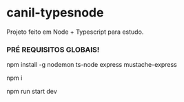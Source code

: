 # canil-typesnode

Projeto feito em Node + Typescript para estudo.


### PRÉ REQUISITOS GLOBAIS!

npm install -g nodemon ts-node express mustache-express

npm i 


npm run start dev

